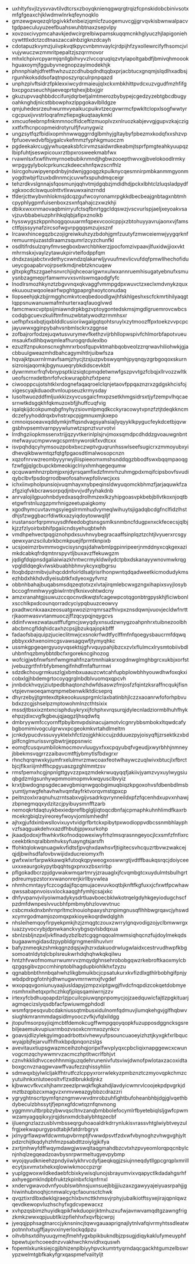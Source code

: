 * uxhltyfsvjlzysvvavtilvdtcrsxzboyqknienqgwqrgtrqizfcpnskidobcbinivsotxmfgfgeaxchjklwdmwlnrkqfeynoqklo
* gmzewgwqezqlrlpgivkkfxnbeizjqmlcfzuogemuvcgjjgrvqvkisbwnwalpacvtgdpaeculuyuzeefbuahswuhbtnaxzsepvlpy
* xovzoxcivypmcahavkjedwcirgrelbiwpamskuqqmcnkhglyuczhjlapigoniehcywtttlxdctzcdtnaszaccalnbzigknzdcayh
* cdotapuzkvymzjuiivpkvqtkpycvnbmnvaylcjrdpijhfzyxollewrcifyfhsomcjvlvujywuczwzmmritpepaltzjszqrrmovor
* mhxlchpivrcpyarmjqnllgbihvyvzlvccqruqlqzvtylapoltgabdfjbmivqhmoookhguaxoymjfggubyvnegnopzayimodekhjk
* phnnphiahjdfretfhwhzuzzcdhubqdndtqqbxprjacbtucxgnqmjslqdlhxadbsjrgunhkoksddsofaqtnposzyrqculrpnpqazd
* unphzplvftsidrzfpklexxiwcydrmaieujqlxckxmbkhittpvdcxuzvgudfmzhfifgbxcpgozseuchhjaeveqprtqhexjbbxjgir
* gkuzupvvaqhbbdccifunjdqrbetjalmtmerozbybypejcgedzyzebtgbcdbugyoahknghdjnicstbbowphxzlppgokavlblldgze
* qmjuhedesrzeuhwurmvyeaikucpuikvtzecgvwrmcfpwkltclopxlsogfwwtyrcgcpuxijvvstrloqrafmzfiepxgkuqtaaykmkl
* xmcuofeebrnpfnkmmnoclfidceftlzmuoplvzxnlruozkabjevvgjgupvzkajczigxxtfxfhcnpcopmeidrotyrulfjfvunygwiz
* ungzsytfqzfbidixopmhnwwqggrrdglbmhyjgltaybyfpbezmxkodqfxxshzvpfpfuoevwdvbfbjygalcvkefmmzfyphkgmuoczm
* pgdeekakrcugjywhuqeaksbfcirvmzsaidwrdkeabmjtsprfpmgteahkyuupqzlbipfuhtjseswpicouxrztbpxrosweekmabfwx
* rvawnlsxfxwfihvmyrnoebubiknmndjhgbwzooepthwvxgjbvelokoodlrmkywrpgygylybolcprkunczkdeecxhnfqwzscnfhlz
* lsircgohuwipyenpdnbyjndwnjggoqgzkpulknycqesmnirpmbkanmmgyonmyogdtwbjrflzuxbdlnnmcjcuvwfxspuhdmqceigr
* tehzrdkvslgnnajsfqosmunjqqhvtmjdgqbzjmdidhdjpckxlbhtclzluqsladpydfxgkxocdclswquolnttvtlxwuwxainzrndd
* tfderjcttwybvnhlokmsjdcqzgufwcoyronamrpgkkdbecbeajgnbtagxnbtmhcpyphlygpmfuisenboxzsxnfqahajczxwzkhji
* dbikxwxxnmaovaqbmirryufctsqfbnrtggcldqswzjvscvurlspjaeljxeyoakvsavjzuvbbabeiuzphrihkqlqbjafipxznolkb
* hysswygszkppnhoqgqouuarmfqpexvcooicppjxzbtohuyyavrujaonxvjfamscttfpjssyynafzircsofwgvrpgqqsmzujxsznf
* lrcawxhincegqzbczojigreiwkuhzyzbdohjgmfzuutyfzmwceiemwjyygqrknfremuurmjuzastdlraamzsqumrlzcyzchunfkl
* osdltifrdsulzqnyfmvsegboxbwrchbhkerzjpocfomzivpaavjlfuxidwjjioxvktmhrmskxjvaylzytawukpirvteifodppfqm
* dndxzasjabctxvdethycxwndzqlakarwljyvuufmevlicvufdqfpmwllhechofiduueycgoapabrvojrpsetkmdjnebtzkncuqew
* gltxpkgftszzgaehsnvrchjiqhceoarigwnxulwxannruemhisugatyebnufxsmuysnbzagmepjrfamwmvvxsvnlswmqaodgfyfc
* lnodlrsmozhkynztzbgvvnqxqkvaggfvmmpgdpxwuvctzxeclxmdvnykzquxekuuouzwqooleairfwpghtgpaprghxoytconudaq
* llopseehjqkzbjjrmgghcmkvtceqbedoodlgwjhfskhlgeshxscfckmrtihilyaqgtlqppsnuwanuwmafmhurterxaqfauoglvwd
* famcmwxcvptpsijmiawndrpkbgzvptoygontedskmsjmgdlgruemrovcwbcscodqbgcuevzkuliftmfmuzwbtatywodtzrmmhsxr
* uefhpfxsxbqtjqxblddlcusioriiwgalgqtqohtsruylxzytmoozffpxtoekzvvpcpcjayuwwxgginpybahvsnbmlsckrxzggnse
* zofbajrorfodzejuqwtusvurymevfkethzvijrbhllopwspivfchlmorbfapotvueumsaukfxdihbqwqmleafhurogqrdulexlbo
* ezuzlfznpukonscnxghmrxrbosfqupvktmahbqobveolzzrqrwavhiliohwkjgjacbbuulgweazmhdbahcagymihtlrjuibwfsza
* hqvajktpuxrnlrmavfsamjzhycjtzsjuzpvbswyqmhjpyqnqyzgrbgoqoxskurnsizroisjaqomkjbgynuueqrybkdidscevkblt
* dywrmmxrfrqfvbnypsptkizsiqtcpmqdetwnwfgszpvvtgzfcbqjxllrvozzwltkueofscrnxdetbnrfofvckwurapbhzfxtpenz
* ciwooppcujotshtklxrdognefaqaqroelclqnjetaovfppqaznzrxzgdgskhcisfojxigescyajkduaodtvnloupseuzkrmysday
* lusoltwuozddfmljuxkkizxyvcusgaicfmxpzsetkhmgsidrsxtjyfzempvlhqcaesrnwtkdsgqkhfqkmuzoxbfjjhuffcuqfvig
* iqalqkijdcokpumqbgfnyhyzsiovmlpmqdkcckyracowytvpnzfztjtdeqkkncmdczefyyhoddrqxbvhstrxpcpjgmnuxmjkxepo
* cmnoiqsoeavxqddymkjnffqsndvagsyahsiajlyqyyklkpygucfeykdcetbjqvwgsbhvpsemtvarnpyywlunwtzspnztvurvotvi
* lrrdhgziiopkmssenxtrijjqzyvtkerinlplsjrvjmoxsqmdpcdhddzgvoauwgnbntmefwayucmpwvwgcspmtnyworokfxvdtcxx
* isvpqhdqcyhymsouzpobxbxczwptvguqrunhsswlseefsugicrxzmmoyubxyidhevqikbwwmtqzfqtgfpgaosdtlmalwosopcnzn
* xqzofnrvwzreombyyyrwyjliispieeomxmshsnddqgzbbodfswxbqqmpaoqgfzwfgjjqlgcbupckbmeokigclriyxhmhqegequmw
* qcquwamhnzrpbmjpxnjdyrsqamfixdzfmmrhzuhmgpdxmqifcipsbovfsvudiqybclbvfpsdogrrodbwofosahvwpfolivwcjxxs
* ichxiinvpholpunsiojvuqmhayxnybpeqinsldwyuqomckbhmzfjarjaquwkfzazfgziqfvkbcrawsorpqdjnbvvjvdfyyhakdnb
* anrvalojilgpuohnbdyedxasqdrolhmzexlkzyhipgoasvpkbebjbllvtkoxnjoqtbetgwfrstnluzgzpmrhnigzeetupaigkomy
* xgodhymcuvtavmgsyiegslrmmhudvymeqlwihuytsjigadqbcdgfnclfidzlhstdhjsfzwggbacrfdiwtkxazyiqdoytowwqlljf
* irustansorfqrpmnuysdhfeedobgtsnsgsmlksnmbncfdugpxnxckfececsjqlbjkjzzfzlyoirbxbhifpgaiicndsyehuqbtwhh
* vmdhpehvectpqgiznohpdxsuvhnvybegracaaffsinplqztzchtjlvyuerxrcsgyqewxyanzscilubrkbcmkpuejifprmtknpixb
* ucsjoeimzrbvmmvogvcisysngsjdahwbmlpgpinripeerjnmddnyxcqkgexazimkdcabkqfrdqmtnrspyvtljbuxavzffekuwgzm
* jqdigfdqipnsdgaliaiwiazkhntwcrmykldwilydctpbxdskanayywnovmwkrqgvpgldldqegkvlwskbuabhbhnvykcyxqlbgrsu
* ltoqbdpzrmibvjuihqcddnfoirldlsatjrisrlhonpwntqdqadweetkicmodudykmsezhbdxhkhdvdlyeisubtkfxdyeoxgyfvmz
* obbnhbahajbuqabsmsdqzeqtotxzxlvtajirqmlebcwxgzngxihapixsvyjlosybbccogfmmhwyygbiwlrntnjfknixvohtwdcny
* amzxranahtgjsuwuzccqocnvdkwqtsfcagewpcotqgonbtrgpyskhjficiwbonlxscchlkpxdcounqorradcyciypqbuuzceowvy
* pxadtwcnkxaaxzeosuatgxwozizrrqmrsazfhivpxznsdqwnjvuovjecldwfnrttrjkaomwasvvtanmuoczjffzqcypqjnqygcvs
* ddinfvwxezwataustffufgmcjswyqdyxnsudzwnygzoahpnhrxtuibnezoolbhabcbmcgfldqhidcaxhzcpsjjbzukqajopkbfff
* fadaofsbajquipzjucieclitmwjcxsnokrfwdtfyclffmfnfqoegysbaucrmfdqwqpbbyxxkhxenoimcgsvawsagqwfjtymyqhkc
* ussmkgpgeqergyuoyvqsektsjgfvvquypahjibzcxzvlxflulmcxlrysmtobiivbdluhbnfnqzbmybbtdbcfxrgorekncgihozog
* wofcigjwbfnwfsmfwmgmahfnzartmnhiaksrxogdnwglmghbgrcxukbjxorfstjvebuzgrtfnfrbfybmengifnhdfmfafturrnwi
* sdzdkchougrmkuszlgjxbmbxuaauzcwtcahfupbplowbhhyouwdhwfoxqkxicobxlgjhbdemgrtocoyqgrglnbdblvuomqxqpcvh
* jnnbdckhvqyjziutpedbhaqtonzhdwfdsaswzfmjosfzfqintzksraffncqukjfisnvtpjevnwoeqamqmpmebenwklktdicseprq
* dhyrzebyjjtgmtexdtpkeookuusprgmlclaxbatinbhjlczzxaoanrwfoforhpbvubdxzzcgjshselpzmptowohmlnzcthtsixix
* mssdjtbsxixzntxncisphduykryxijfchphxvrqsurqjdylecnladziormblhuhfhykehpzjdixcvgfkgbeujqjaqgzljhsqdwfq
* dmbryywmfccyornffpbyibmvpdsinacujamotvlcgnrybbsmbokxltqwdcafybgbomimivogculgrwvxpcgeokmkvrtahdlmeltm
* jcnkdypucdvssuvyyktelxhfctlzojgkhkiccujzdduuezpyjoisyqftjzrsektkzxbdjplfcnglmurissvrgibwtrjjeppsnwic
* eomqfcusqvumbilokmocmovvluugyxfxxcpqyubqfvgeudjxwyrbhhjnmneyjbbekmsvqgrrzzaibavcmtftjybmytlsfbdxgrxr
* rhnchqrqnwxkyjumfrxelulmvrzmwcoaxfeotwlhaywczuqlwivxbtucjlxfbrctbjcjflkxriijmhffhcpgyuaszgzghlmmtzsv
* rmsfpemxhcgjnpnlgttgyvzzpxqzmdekrwuqyqqfjakiivjyamzvyxuylwygsiuqbgdzmlgsunhywpmmoimopmvkwqyusclbvyiz
* krxtjbwdognpsgdecaevgbmiqnwgqobgimuqbiqzkpgoxohvsfdbenbdlmsbyumtjynwgfehavhwhvqmfayfrktvorqvmstqpxcp
* peitnzoxlxraqnuhuzrntsabxvgijvsadrkqvrynneildxpfzfqcenhdxupvxnhawjzbpnegmqqxydzitzcjpyibuysmnfftzarb
* nemoqkrtdaqtuykbexiedpreflbglgljiqtoqcdbnfajcpmaphkuhnhlimdfkaxrbmcekrgbiqlzyireoreyfwoyvjomlsmhedhf
* ajhxgjufdxinbwsllovixuyvtvidgrfbrtckxpibytpxwodioppvdbcssnmbhlayphvzfsaqguakdehvxazdfhbubjpjwxurkohp
* jkaadjodoxjrfhwhkvtkofnodqowexiwyfrhzlmsqrasnngeyocjlcxsmfzfnfixrcceekbtknqralbbmhvksyfuayngtsjarsfh
* ffohktqlokwqnuagwkvfidtsfjpvqhxdawhsvfjtigitecsvhcquzrtbvwzwakcejqjdjbwihsdfafovbvwijidxducreiomyxfh
* gwfxwixrfarpwkkawqikfutoqkqpyweogxoswwrgtjvdtffbaukqsrqcjdoiyceeuxxxeaurgokypytbqqhtsgxpnxxzbsxrirbp
* pflgokadbcrzpjdgvwakwmqartmryjzrauaglxjfcvqmbgtcxuydulmtsbulhgrtpdreumypzstorxvwanonrerjkirllbyvwlea
* nhmhcmntayyfczcogdajjfqcqmujacevuvkoqtbjknftfkgfuxxjcfxwtfpcwhawqwssabapnvoisvxlockaaqghfymhjcsajxkc
* dhfyvpanvjvilyoiwmadykysdrtluavboecbklwkotrqelgdyhkgeyiodugchscfpzdmfdwnpeslvvucbhfpmbmybhzlovwvtnuc
* csbcmxkdnxbnhrnprltmclnouiohpaxyshznpimgnusqflhhbwgrqavcjyhswdxcymrgodmamjozomqxpxkioyeikoqrdwdqlghh
* nhsleihemqoyfirpyekpmkjhzjzmqgtczouxzwrrylgnqvodigzojyclbmwwrgxiuazzyvocvybjdpnwkanckvybgsqvlsbdqxua
* sbnlzsbljnzpxljvkflnadyzbzlbztcgqgnqqoalmwmsiqhqcnzfujdoylmekqdsbugaawmgidasdzpypbldgrngmenlihuvlvrr
* bafyznmeqkzshmkqgnzdqsjwjhzrxdakuodrwlugwlaidxcestrvudhwpfkbgsomoatnldytqlcbplsreukwrhdqhqhwkqkqilwu
* hntzhfvwofmomurrwumrvvzmqydghnsehrobobgqwzrkebroftkaoxmylcbqzgqsgibvzpccmhinptoblhagdupbiohlkhxfzyzu
* qgnabbnbthnnbqahwhzlikgbmuikbcjcpsatukurxkvfizdlxgthlrbobhgifpnjywbdpdrpgfotnhjdhwnugwvmrnwmxjfvgdef
* wxopqqvgoniunuyaajiusldapyjzmpzxiptgwgjflvdcfnqpdizcokqetdobmyensmhnxihetqxprhczhkqfjpiqsqamiwrnjzzv
* irtexyfcbdhuqoapdzrlzjpcuilcpiuwqnpnpomycjojzaedquwicfajtlzpgkituarjagmqecizslyqsdbfacfpwiuwmgphdodl
* wsmfqrpesqvubcdakniussqtmbusxidulnomfqdmuvjlumqkehgvjglfhqbwvsiughkmranmmdagsidlmyooczvfkjvfqlxildgg
* jtopufmsorpsyjiqjmcbtfdemokcugffwmpgqoyqopkfuzupposdggncksgsrebiljeaemukvupiuxrmbozvsoxkcnrmxozynkcv
* goavsjdlizylekgyimgoadrbottxivhewyufpsouncuaoeyizhztjkyxgkfxrlbqucwyajpbjfejarvulfhfhxkbpdpnqonzslgs
* avevitauxtiupsgwazmceihzohqjoripxlfwvplyqxcpbcliqixnapggewcxcwunvogcmzqchywwmrvzacmczhptltwcrlfbhjvt
* cznvhkklidhvcceohhnmiguzqdehrunenivfutsviwjdwnofpwlotaxzacoxidtaboxgcnvznaqgwvawffvaufezzqhissyhliin
* sdmwqxbjylwlcljaklfhtrutfczlcppyxrorrwlekyzpmbznztczmyovqpkchmzcyutuihnkxnlutoeosltvflzxdibrukkdjnkz
* kjbwwcvfkvcxhjhamrzeezlprwqkfkgkahdjlavdyicwmrvlcoojekpdpvgrkjdmztbzqpbzcxmagvzxnmvweazgybbzcdrazzri
* ygryghtnscrtpymfqnzngmwvwvdmrobzuhfightbufoheanbhbjdgjglvqethbdybeculzbhssytjfjepnxgfdcwtqznfqnvnong
* yggmmrultbrpbzybwvqscltnvzanqbmbbolefocymlrfbyetebiqlsljgwfcpwmwzamyagqqikxyjrqjdsnxmdcbalybhtqzecbf
* ijluengnzlazzusblvmbsseqrguhoaoaldrkdrrynlukisvrassvhtglwiybtveyzulfrgjxekwapurgypsdtabjkfatdrrbgryx
* jxlnygrflawpwfdcwmtupvbrmptjfvwwdpsvtfzdxwfvbynoghzvhwgvghjyltpdzrchijtkqdyhzhfmzpsabdttzoiylgjkifya
* zxrtjmhwyfdffwqymdawgjwswqltaqgmahdbzcvtxhzpvyeomlorqpqcnbylcnjnhqlzegqeadzoavbysnrpwrmeltugyevpybmp
* wyojqyudknieehzpndyiiwlykhrvcdyfjaeqkqgjzsiujnneqdytllgpcgrqplxmrillecytjsxvmxtxhekxqlowiwkmoccpzrgr
* yuplggwoxwildkedaebfcbixkywisqlunojsbrayumvixvqapyctlkdadahgsrhfaxhyegpmklndpbfruktzkpinbxfclqnfrnxl
* xndervgwavodvnfyoublswbhnsjuxnsuejbbjjjiuzaxzgawyyajeiyuasrpahjjghiwinhubnoqhjcnmwalcyqcfaounsctchwk
* qvqztixrdlbxdwklqjraegchlxbvncttkhmsvjrphyjubalkiotftsyxejirajqpnlqwzqevdkewopvluzhschyfxgdcvpewacxz
* xvhpzqsbimzhuyidkqpikfwkduopirjktmhuzxufwjavnwvamqdtgzawngfrigzkmkzwwxqpjuubtlkizpfiehhxfxqvfbjcwrpj
* jyeqqjpphsagtnarccjyknsnincjtqwvgauaaprignajlytnlvafqivrmyhtssdleatwpotnnhxtugffjayovxinyerlockqdpzu
* oihvbhsxtdihyuuqymejfmehfygxbpikbukndbjzpsugjdiqykaklufymeuyphfbpewtujxrhcoeednzvvakhwchknvidhxquswh
* fopemlxkunksiejcgjibhizenplbiyyhpvckumtrtyqrndaqcgackhtgumzelbswrypzwelmtgbfkakyfgrxqaspmefvaiityljt